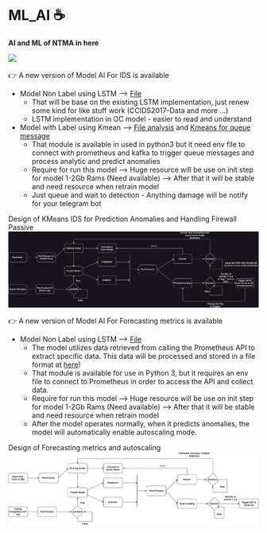 # ML_AI :coffee:

**AI and ML of NTMA in here**

![](https://gifdb.com/images/high/colorful-bouncing-update-text-3rtmoubg4wfovqho.gif)

👉 A new version of Model AI For IDS is available

- Model Non Label using LSTM --> [File](./IDS/ModelWithLabel/LSTM.py)
    - That will be base on the existing LSTM implementation, just renew some kind for like stuff work (CCIDS2017-Data and more ...)
    - LSTM implementation in OC model - easier to read and understand
- Model with Label using Kmean --> [File analysis](./IDS/ModelNonLabel/KMEAN.ipynb) and [Kmeans for queue message](./IDS/ModelNonLabel/IDS-Kmeans.py)
    - That module is available in used in python3 but it need env file to connect with prometheus and kafka to trigger queue messages and process analytic and predict anomalies
    - Require for run this model --> Huge resource will be use on init step for model 1-2Gb Rams (Need available) --> After that it will be stable and need resource when retrain model
    - Just queue and wait to detection - Anything damage will be notify for your telegram bot

Design of KMeans IDS for Prediction Anomalies and Handling Firewall Passive
![Alt text](Design/KMeans-IDS.drawio.png)

👉 A new version of Model AI For Forecasting metrics is available
- Model Non Label using LSTM --> [File](./Forecase/training_model.py)
    - The model utilizes data retrieved from calling the Prometheus API to extract specific data. This data will be processed and stored in a file format at [here](./Data/data_metrics/2023-06-13-06.csv)!
    - That module is available for use in Python 3, but it requires an env file to connect to Prometheus in order to access the API and collect data.
    - Require for run this model --> Huge resource will be use on init step for model 1-2Gb Rams (Need available) --> After that it will be stable and need resource when retrain model
    - After the model operates normally, when it predicts anomalies, the model will automatically enable autoscaling mode.

Design of Forecasting metrics and autoscaling
![Alt text](Design/Forecasting_metrics_for_autoscaling.drawio.png)
